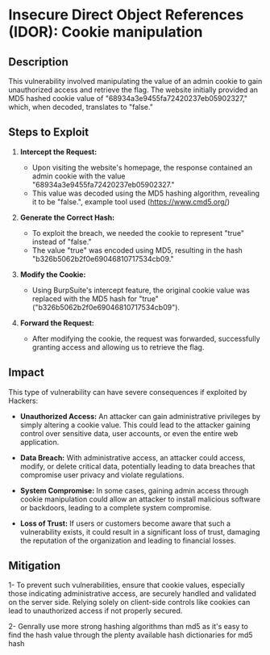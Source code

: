 
# Insecure Direct Object References (IDOR): Cookie manipulation

## Description
This vulnerability involved manipulating the value of an admin cookie to gain unauthorized access and retrieve the flag. The website initially provided an MD5 hashed cookie value of "68934a3e9455fa72420237eb05902327," which, when decoded, translates to "false."

## Steps to Exploit
1. **Intercept the Request:**
   - Upon visiting the website's homepage, the response contained an admin cookie with the value "68934a3e9455fa72420237eb05902327."
   - This value was decoded using the MD5 hashing algorithm, revealing it to be "false.", example tool used (https://www.cmd5.org/)

2. **Generate the Correct Hash:**
   - To exploit the breach, we needed the cookie to represent "true" instead of "false."
   - The value "true" was encoded using MD5, resulting in the hash "b326b5062b2f0e69046810717534cb09."

3. **Modify the Cookie:**
   - Using BurpSuite's intercept feature, the original cookie value was replaced with the MD5 hash for "true" ("b326b5062b2f0e69046810717534cb09").

4. **Forward the Request:**
   - After modifying the cookie, the request was forwarded, successfully granting access and allowing us to retrieve the flag.



## Impact
This type of vulnerability can have severe consequences if exploited by Hackers:

- **Unauthorized Access:** An attacker can gain administrative privileges by simply altering a cookie value. This could lead to the attacker gaining control over sensitive data, user accounts, or even the entire web application.
  
- **Data Breach:** With administrative access, an attacker could access, modify, or delete critical data, potentially leading to data breaches that compromise user privacy and violate regulations.

- **System Compromise:** In some cases, gaining admin access through cookie manipulation could allow an attacker to install malicious software or backdoors, leading to a complete system compromise.

- **Loss of Trust:** If users or customers become aware that such a vulnerability exists, it could result in a significant loss of trust, damaging the reputation of the organization and leading to financial losses.


## Mitigation
1- To prevent such vulnerabilities, ensure that cookie values, especially those indicating administrative access, are securely handled and validated on the server side. Relying solely on client-side controls like cookies can lead to unauthorized access if not properly secured.

2- Genrally use more strong hashing algorithms than md5 as it's easy to find the hash value through the plenty available hash dictionaries for md5 hash
